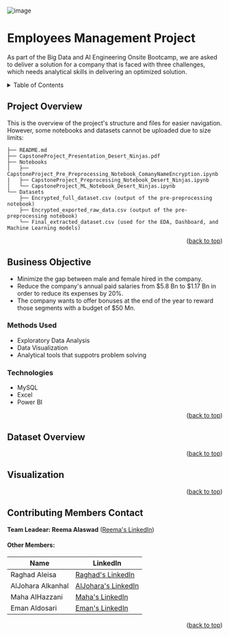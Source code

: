 ![image](https://github.com/RghdE/BDAI-W2-Employees-Management/assets/53378171/f07d3466-6c5f-47ca-b2f3-7bf33b7b261b)<a name="readme-top"></a>

# Employees Management Project
As part of the Big Data and AI Engineering Onsite Bootcamp, we are asked to deliver a solution for a company that is faced with three challenges, which needs analytical skills in delivering an optimized solution. 



<!-- TABLE OF CONTENTS -->
<details>
  <summary>Table of Contents</summary>
  <ol>
    <li><a href="#project-overview">Project Overview</a></li>
    <li>
    <a href="#business-objective">Business Objective</a>
      <ul>
        <li><a href="#methods-used">Methods Used</a></li>
        <li><a href="#technologies">Technologies</a></li>
      </ul>
    </li>
    <li><a href="#dataset-overview">Dataset Overview</a></li>
    <li><a href="#visualization">Visualization</a></li>
    <li><a href="#contributing-members-contact">Contributing Members Contact</a></li>
  </ol>
</details>

##
## Project Overview

This is the overview of the project's structure and files for easier navigation. However, some notebooks and datasets cannot be uploaded due to size limits:

```
├── README.md
├── CapstoneProject_Presentation_Desert_Ninjas.pdf
├── Notebooks
│   ├── CapstoneProject_Pre_Preprocessing_Notebook_ComanyNameEncryption.ipynb 
|   ├── CapstoneProject_Preprocessing_Notebook_Desert_Ninjas.ipynb
│   └── CapstoneProject_ML_Notebook_Desert_Ninjas.ipynb
└── Datasets
    ├── Encrypted_full_dataset.csv (output of the pre-preprocessing notebook) 
    ├── Encrypted_exported_raw_data.csv (output of the pre-preprocessing notebook) 
    └── Final_extracted_dataset.csv (used for the EDA, Dashboard, and Machine Learning models)
```

<p align="right">(<a href="#readme-top">back to top</a>)</p>

## Business Objective

- Minimize the gap between male and female hired in the company.
- Reduce the company's annual paid salaries from $5.8 Bn to $1.17 Bn in order to reduce its expenses by 20%.
- The company wants to offer bonuses at the end of the year to reward those segments with a budget of $50 Mn.



### Methods Used
* Exploratory Data Analysis
* Data Visualization
* Analytical tools that suppotrs problem solving 


### Technologies
* MySQL
* Excel
* Power BI

<p align="right">(<a href="#readme-top">back to top</a>)</p>

## Dataset Overview


<p align="right">(<a href="#readme-top">back to top</a>)</p>


## Visualization


<p align="right">(<a href="#readme-top">back to top</a>)</p>


## Contributing Members Contact

**Team Leadear: Reema Alaswad** ([Reema's LinkedIn](https://www.linkedin.com/in/reema-alaswad-2002a3188/))

#### Other Members:

|Name     |  LinkedIn   | 
|---------|-----------------|
| Raghad Aleisa | [Raghad's LinkedIn](https://www.linkedin.com/in/rghde)  |
| AlJohara Alkanhal | [AlJohara's LinkedIn](https://www.linkedin.com/in/joharaalkanhal/) |
| Maha AlHazzani | [Maha's LinkedIn](https://www.linkedin.com/in/mahazzani/)  |
| Eman Aldosari | [Eman's LinkedIn](https://www.linkedin.com/in/eman-aldosari-51215a204/)  |

<p align="right">(<a href="#readme-top">back to top</a>)</p>
